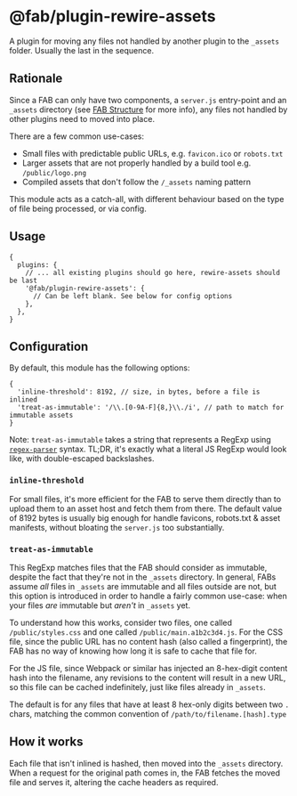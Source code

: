# @fab/plugin-rewire-assets

A plugin for moving any files not handled by another plugin to the `_assets` folder. Usually the last in the sequence.

## Rationale

Since a FAB can only have two components, a `server.js` entry-point and an `_assets` directory (see [FAB Structure](/kb/fab-structure) for more info), any files not handled by other plugins need to moved into place.

There are a few common use-cases:

- Small files with predictable public URLs, e.g. `favicon.ico` or `robots.txt`
- Larger assets that are not properly handled by a build tool e.g. `/public/logo.png`
- Compiled assets that don't follow the `/_assets` naming pattern

This module acts as a catch-all, with different behaviour based on the type of file being processed, or via config.

## Usage

```json5
{
  plugins: {
    // ... all existing plugins should go here, rewire-assets should be last
    '@fab/plugin-rewire-assets': {
      // Can be left blank. See below for config options
    },
  },
}
```

## Configuration

By default, this module has the following options:

```json5
{
  'inline-threshold': 8192, // size, in bytes, before a file is inlined
  'treat-as-immutable': '/\\.[0-9A-F]{8,}\\./i', // path to match for immutable assets
}
```

Note: `treat-as-immutable` takes a string that represents a RegExp using [`regex-parser`](https://www.npmjs.com/package/regex-parser) syntax. TL;DR, it's exactly what a literal JS RegExp would look like, with double-escaped backslashes.

### `inline-threshold`

For small files, it's more efficient for the FAB to serve them directly than to upload them to an asset host and fetch them from there. The default value of 8192 bytes is usually big enough for handle favicons, robots.txt & asset manifests, without bloating the `server.js` too substantially.

### `treat-as-immutable`

This RegExp matches files that the FAB should consider as immutable, despite the fact that they're not in the `_assets` directory. In general, FABs assume _all_ files in `_assets` are immutable and all files outside are not, but this option is introduced in order to handle a fairly common use-case: when your files _are_ immutable but _aren't_ in `_assets` yet.

To understand how this works, consider two files, one called `/public/styles.css` and one called `/public/main.a1b2c3d4.js`. For the CSS file, since the public URL has no content hash (also called a fingerprint), the FAB has no way of knowing how long it is safe to cache that file for.

For the JS file, since Webpack or similar has injected an 8-hex-digit content hash into the filename, any revisions to the content will result in a new URL, so this file can be cached indefinitely, just like files already in `_assets`.

The default is for any files that have at least 8 hex-only digits between two `.` chars, matching the common convention of `/path/to/filename.[hash].type`

## How it works

Each file that isn't inlined is hashed, then moved into the `_assets` directory. When a request for the original path comes in, the FAB fetches the moved file and serves it, altering the cache headers as required.
